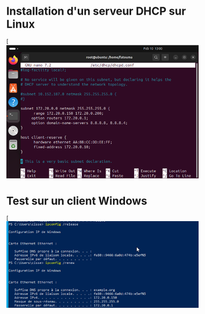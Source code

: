 # Installation d'un serveur DHCP sur Linux
[![DHCP-lunix](https://github.com/fcisse-c/DHCH-Linux/blob/main/DHCP-lunix.png)


# Test sur un client Windows
[![dhcp-machine-cliente](https://github.com/fcisse-c/DHCH-Linux/blob/main/dhcp-machine-cliente.png)
